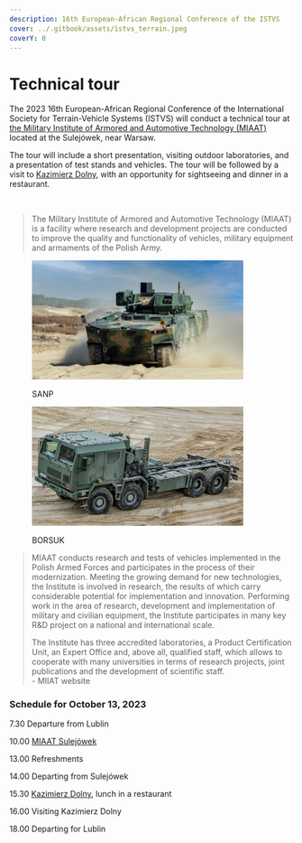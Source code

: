 ```yaml
---
description: 16th European-African Regional Conference of the ISTVS
cover: ../.gitbook/assets/istvs_terrain.jpeg
coverY: 0
---
```


# Technical tour

The 2023 16th European-African Regional Conference of the International Society for Terrain-Vehicle Systems (ISTVS) will conduct a technical tour at [the Military Institute of Armored and Automotive Technology (MIAAT)](https://witpis.pl/english-2/witpis-home-cloned/) located at the Sulejówek, near Warsaw.

The tour will include a short presentation, visiting outdoor laboratories, and a presentation of test stands and vehicles. The tour will be followed by a visit to [Kazimierz Dolny](https://www.kazimierz-dolny.pl/), with an opportunity for sightseeing and dinner in a restaurant.

<figure><img src="../.gitbook/assets/header_www_2023_v7_EN.png" alt=""><figcaption></figcaption></figure>

> The Military Institute of Armored and Automotive Technology (MIAAT) is a facility where research and development projects are conducted to improve the quality and functionality of vehicles, military equipment and armaments of the Polish Army.

<div>

<figure><img src="../.gitbook/assets/Borsuk_2.jpg" alt="" width="375"><figcaption><p>SANP</p></figcaption></figure>

 

<figure><img src="../.gitbook/assets/sanp_6.jpg" alt="" width="375"><figcaption><p>BORSUK</p></figcaption></figure>

</div>

> MIAAT conducts research and tests of vehicles implemented in the Polish Armed Forces and participates in the process of their modernization. Meeting the growing demand for new technologies, the Institute is involved in research, the results of which carry considerable potential for implementation and innovation. Performing work in the area of research, development and implementation of military and civilian equipment, the Institute participates in many key R\&D project on a national and international scale.
>
> The Institute has three accredited laboratories, a Product Certification Unit, an Expert Office and, above all, qualified staff, which allows to cooperate with many universities in terms of research projects, joint publications and the development of scientific staff.\
> \- MIIAT website

### Schedule for October 13, 2023

7.30 Departure from Lublin

10.00 [MIAAT Sulejówek](https://witpis.pl/english-2/witpis-home-cloned/)

13.00 Refreshments

14.00 Departing from Sulejówek

15.30 [Kazimierz Dolny](https://www.kazimierz-dolny.pl/), lunch in a restaurant

16.00 Visiting Kazimierz Dolny

18.00 Departing for Lublin
